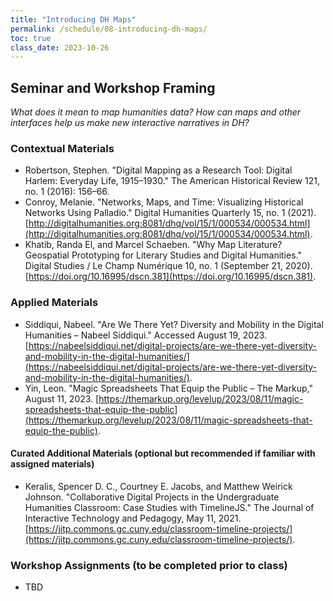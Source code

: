 ```yaml
---
title: "Introducing DH Maps"
permalink: /schedule/08-introducing-dh-maps/
toc: true
class_date: 2023-10-26
---
```


## Seminar and Workshop Framing

*What does it mean to map humanities data? How can maps and other interfaces help us make new interactive narratives in DH?*

### Contextual Materials

- Robertson, Stephen. "Digital Mapping as a Research Tool: Digital Harlem: Everyday Life, 1915–1930." The American Historical Review 121, no. 1 (2016): 156–66.
- Conroy, Melanie. "Networks, Maps, and Time: Visualizing Historical Networks Using Palladio." Digital Humanities Quarterly 15, no. 1 (2021). [http://digitalhumanities.org:8081/dhq/vol/15/1/000534/000534.html](http://digitalhumanities.org:8081/dhq/vol/15/1/000534/000534.html).
- Khatib, Randa El, and Marcel Schaeben. "Why Map Literature? Geospatial Prototyping for Literary Studies and Digital Humanities." Digital Studies / Le Champ Numérique 10, no. 1 (September 21, 2020). [https://doi.org/10.16995/dscn.381](https://doi.org/10.16995/dscn.381).

### Applied Materials

- Siddiqui, Nabeel. "Are We There Yet? Diversity and Mobility in the Digital Humanities – Nabeel Siddiqui." Accessed August 19, 2023. [https://nabeelsiddiqui.net/digital-projects/are-we-there-yet-diversity-and-mobility-in-the-digital-humanities/](https://nabeelsiddiqui.net/digital-projects/are-we-there-yet-diversity-and-mobility-in-the-digital-humanities/).
- Yin, Leon. "Magic Spreadsheets That Equip the Public – The Markup," August 11, 2023. [https://themarkup.org/levelup/2023/08/11/magic-spreadsheets-that-equip-the-public](https://themarkup.org/levelup/2023/08/11/magic-spreadsheets-that-equip-the-public).

#### Curated Additional Materials (optional but recommended if familiar with assigned materials)

- Keralis, Spencer D. C., Courtney E. Jacobs, and Matthew Weirick Johnson. "Collaborative Digital Projects in the Undergraduate Humanities Classroom: Case Studies with TimelineJS." The Journal of Interactive Technology and Pedagogy, May 11, 2021. [https://jitp.commons.gc.cuny.edu/classroom-timeline-projects/](https://jitp.commons.gc.cuny.edu/classroom-timeline-projects/).

### Workshop Assignments (to be completed prior to class)

- TBD

